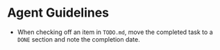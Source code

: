 # Agent Guidelines

- When checking off an item in `TODO.md`, move the completed task to a `DONE` section and note the completion date.
